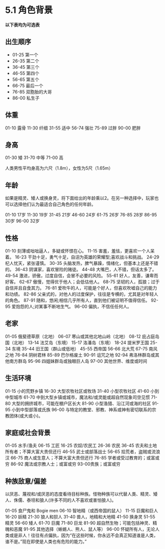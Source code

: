 # 5.1 角色背景

**以下表均为可选表**

## 出生顺序

- 01-25 第一个
- 26-35 第二个
- 36-45 第三个
- 46-55 第四个
- 56-65 第五个
- 66-75 最后一个
- 76-85 双胞胎的大哥
- 86-00 私生子

## 体重

01-10 露骨
11-30 纤细
31-55 适中
56-74 强壮
75-89 过胖
90-00 肥胖

## 身高

01-30 矮
31-70 中等
71-00 高

人类男性平均身高为六尺（1.8m），女性为5尺（1.65m）

## 年龄

如果是精灵、矮人或换身灵，将下面给出的年龄乘以2。在另一种选择中，玩家也可以选择他们认为最适合自己角色的任何年龄。

01-10 17岁
11-30 19岁
31-45 21岁
46-60 24岁
61-75 26岁
76-85 28岁
86-95 30岁
96-00 32岁

## 性格

01-10 刻薄或咄咄逼人，多疑或怀恨在心。
11-15 害羞，羞怯，更喜欢一个人呆着。
16-23 干劲十足，勇气十足，自诩为英雄的荣耀型;喜欢战斗和挑战。
24-29 杞人忧天，紧张谨慎。
30-35 头脑发热，脾气暴躁，情绪化，但基本上还是不错的。
36-43 阴谋家，喜欢冒险的赌徒。
44-48 大嘴巴，人不错，但话太多了。
49-54 激进，骄傲，过度自信，会冒不必要的风险。
55-61 好人，友善，谦卑而好客。
62-67 傲慢，觉得优于他人；会低估他人。
68-75 坚韧的人，孤狼；过于自信并且自食其力。
76-81 爱吹牛的人，可能是个好人，但喜欢吹嘘自己的能力和功绩。
82-86 父亲式的，对他人的过度保护，往往是专横的，尤其是对年轻人的角色。
87-91 随和，悠闲;相信几乎所有人，直到他们被证明不值得信任。
92-95 爱抱怨的人;对某事不断地生气。
96-00 偏执，不信任任何人。

## 老家

01-05 俄斐德草原（北地）
06-07 寒山或其他北地山岭（北地）
08-12 庇占庭岛国（北地）
13-14 法艾岛（东境）
15-17 洛潘岛（东境）
18-24 提米罗王国
25-34 东境
35-44 旧王国（群山或低地）
45-55 西帝国
56-66 北大荒
67-75 南风之地
76-84 阴树君林
85-89 巴尔格废土
90-91 诅咒之地
92-94 弗洛林群岛或其他南方群岛
95-96 四姐妹群岛或独眼巨人岛
97-00 其他世界、维度或时间

## 生活环境

01-15 小的荒野乡镇
16-30 大型农牧社区或牧场
31-40 小型农牧社区
41-60 小到中型城市
61-70 中到大型乡镇或城市，魔法和/或灵能或超自然现象司空见惯
71-80 大型的拥挤城市，可能在棚户区长大
81-90 小型渔猎、沿江河或海的社区
91-95 小到中型部落或氏族
96-00 与特定的教堂、邪教、神系或神有密切联系的宗教团体(或大或小)。

## 家庭或社会背景

01-05 水手/渔夫
06-15 工匠
16-25 农奴/农民工
26-36 农民
36-45 农夫和土地所有者；不算大富大贵但还行
46-55 武士或部落战士
56-65 拾荒者，盗贼或流浪汉
66-75 商人或生意人；不算大富大贵但还行
76-85 学者或受过教育的；或富或穷
86-92 魔法或宗教人士；或富或穷
93-00贵族；或富或穷

## 种族敌意/偏差

以厌恶、蔑视和/或厌恶的态度看待目标种族。怪物种族可以代替人类、精灵、矮人、侏儒、泰坦和狼人(许多不同的人不喜欢或害怕狼人)。

01-05 食尸鬼和 Bogie men
06-10 智地精（或西帝国的鼠人）
11-15 巨魔和巨人
16-20 妖精
21-30 狼人和狈人
31-40 兽人，地精和大地精
41-50 换身灵
51-55 精灵
56-60 矮人
61-70 巨魔
71-80 巨龙
81-90 超自然生物；可能包括神灵、精魄和恶魔
91-95 其他选择（蜥蜴人、熊人、鼠人等）
96-00 怀疑所有人，无论人类或是非人！往往有点偏执，因为“在这些时候，你永远不会真正知道谁是人类，谁不是。”现在即使是人类也有危险的能力。”

